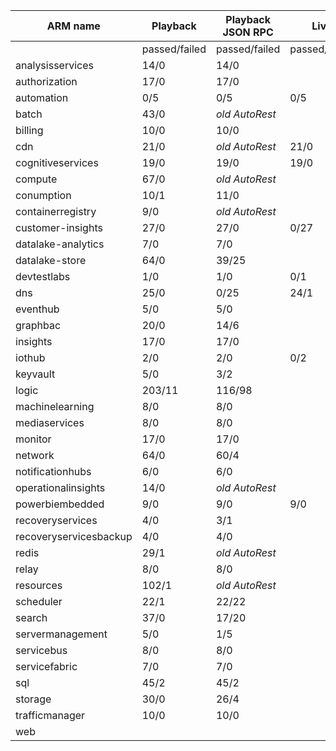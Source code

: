 |ARM name              |Playback     |Playback JSON RPC|Live         |Live JSON RPC |PS Live      |
|----------------------|-------------|-----------------|-------------|--------------|-------------|
|                      |passed/failed|passed/failed    |passed/failed|passed/failed |passed/failed|
|analysisservices      |14/0         |14/0             |             |              |4/4          |
|authorization         |17/0         |17/0             |             |3/12          |             |
|automation            |0/5          |0/5              |0/5          |              |62/3         |
|batch                 |43/0         |_old AutoRest_   |             |              |150/32       |
|billing               |10/0         |10/0             |             |              |0/10         |
|cdn                   |21/0         |_old AutoRest_   |21/0         |              |1/18
|cognitiveservices     |19/0         |19/0             |19/0         |              |1/11
|compute               |67/0         |_old AutoRest_   |             |              |             |
|conumption            |10/1         |11/0             |             |              |3/6
|containerregistry     |9/0          |_old AutoRest_   |             |              |1/2
|customer-insights     |27/0         |27/0             |0/27         |0/27          |             |
|datalake-analytics    |7/0          |7/0              |             |              |0/18
|datalake-store        |64/0         |39/25            |             |              |14/0
|devtestlabs           |1/0          |1/0              |0/1          |              |0/5
|dns                   |25/0         |0/25             |24/1         |              |1/42
|eventhub              |5/0          |5/0              |             |              |1/4
|graphbac              |20/0         |14/6             |             |              |             |
|insights              |17/0         |17/0             |             |              |32/34
|iothub                |2/0          |2/0              |0/2          |              |0/1
|keyvault              |5/0          |3/2              |             |              |17/10
|logic                 |203/11       |116/98           |             |              |45/19
|machinelearning       |8/0          |8/0              |             |              |0/8
|mediaservices         |8/0          |8/0              |             |_old commit_  |1/1
|monitor               |17/0         |17/0             |             |              |             |
|network               |64/0         |60/4             |             |              |1/62         |
|notificationhubs      |6/0          |6/0              |             |              |1/3          |
|operationalinsights   |14/0         |_old AutoRest_   |             |              |1/12         |
|powerbiembedded       |9/0          |9/0              |9/0          |              |8/0          |
|recoveryservices      |4/0          |3/1              |             |              |0/1          |
|recoveryservicesbackup|4/0          |4/0              |             |              |0/25         |
|redis                 |29/1         |_old AutoRest_   |             |_old AutoRest_|9/3          |
|relay                 |8/0          |8/0              |             |              |1/5          |
|resources             |102/1        |_old AutoRest_   |             |              |59/80        |
|scheduler             |22/1         |22/22            |             |              |8/0          |
|search                |37/0         |17/20            |             |              |             |
|servermanagement      |5/0          |1/5              |             |              |0/3          |
|servicebus            |8/0          |8/0              |             |              |1/6          |
|servicefabric         |7/0          |7/0              |             |              |0/10         |
|sql                   |45/2         |45/2             |             |0/46          |45/144       |
|storage               |30/0         |26/4             |             |              |9/3          |
|trafficmanager        |10/0         |10/0             |             |              |4/41         |
|web                   |             |                 |             |              |0/40         |
